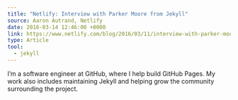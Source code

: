 ```yaml
---
title: "Netlify: Interview with Parker Moore from Jekyll"
source: Aaron Autrand, Netlify
date: 2016-03-14 12:46:00 +0000
link: https://www.netlify.com/blog/2016/03/11/interview-with-parker-moore-from-jekyll/
type: Article
tool:
  - jekyll
---
```

I’m a software engineer at GitHub, where I help build GitHub Pages. My work also includes maintaining Jekyll and helping grow the community surrounding the project.





